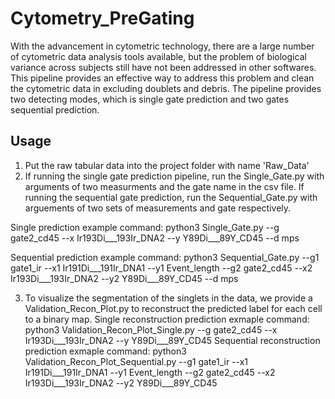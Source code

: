 # Cytometry_PreGating
With the advancement in cytometric technology, there are a large number of cytometric data analysis tools available, but the problem of biological variance across subjects still have not been addressed in other softwares. This pipeline provides an effective way to address this problem and clean the cytometric data in excluding doublets and debris. The pipeline provides two detecting modes, which is single gate prediction and two gates sequential prediction.

## Usage
1. Put the raw tabular data into the project folder with name 'Raw_Data'
2. If running the single gate prediction pipeline, run the Single_Gate.py with arguments of two measurments and the gate name in the csv file. If running the sequential gate prediction, run the Sequential_Gate.py with arguements of two sets of measurements and gate respectively. 

Single prediction example command:
python3 Single_Gate.py --g gate2_cd45 --x Ir193Di___193Ir_DNA2 --y Y89Di___89Y_CD45 --d mps

Sequential prediction example command:
python3 Sequential_Gate.py --g1 gate1_ir --x1 Ir191Di___191Ir_DNA1 --y1 Event_length --g2 gate2_cd45 --x2 Ir193Di___193Ir_DNA2 --y2 Y89Di___89Y_CD45 --d mps

3. To visualize the segmentation of the singlets in the data, we provide a Validation_Recon_Plot.py to reconstruct the predicted label for each cell to a binary map.
Single reconstruction prediction exmaple command:
python3 Validation_Recon_Plot_Single.py --g gate2_cd45 --x Ir193Di___193Ir_DNA2 --y Y89Di___89Y_CD45
Sequential reconstruction prediction exmaple command:
python3 Validation_Recon_Plot_Sequential.py --g1 gate1_ir --x1 Ir191Di___191Ir_DNA1 --y1 Event_length --g2 gate2_cd45 --x2 Ir193Di___193Ir_DNA2 --y2 Y89Di___89Y_CD45